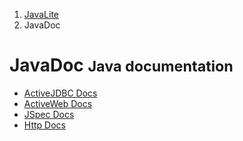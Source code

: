 <ol class=breadcrumb>
   <li><a href=/>JavaLite</a></li>
   <li class=active>JavaDoc</li>
</ol>
<div class=page-header>
   <h1>JavaDoc <small>Java documentation</small></h1>
</div>



* [ActiveJDBC Docs](http://javalite.github.io/activejdbc/)
* [ActiveWeb Docs](http://javalite.github.io/activeweb/)
* [JSpec Docs](http://javalite.github.io/activejdbc/org/javalite/test/jspec/JSpec.html)
* [Http Docs](http://javalite.github.io/activejdbc/org/javalite/http/Http.html)

